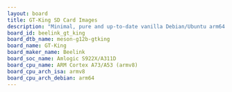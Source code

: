 ```yaml
---
layout: board
title: GT-King SD Card Images
description: "Minimal, pure and up-to-date vanilla Debian/Ubuntu arm64 SD card images for GT-King by Beelink, SoC: Amlogic S922X/A311D, CPU ISA: armv8"
board_id: beelink_gt_king
board_dtb_name: meson-g12b-gtking
board_name: GT-King
board_maker_name: Beelink
board_soc_name: Amlogic S922X/A311D
board_cpu_name: ARM Cortex A73/A53 (armv8)
board_cpu_arch_isa: armv8
board_cpu_arch_debian: arm64
---
```

